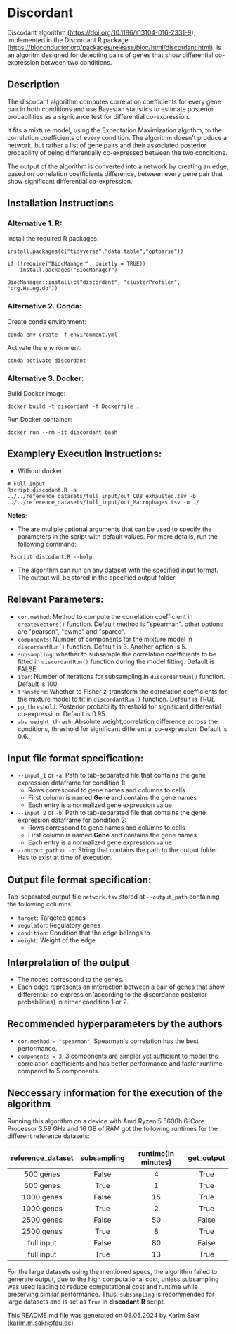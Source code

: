 # Discordant

Discodant algorithm (https://doi.org/10.1186/s13104-016-2331-9), implemented in the Discordant R package (https://bioconductor.org/packages/release/bioc/html/discordant.html), is an algoritm designed for detecting pairs of genes that show differential co-expression between two conditions.


## Description
The discodant algorithm computes correlation coefficients for every gene pair in both conditions and use Bayesian statistics to estimate posterior probabilities as a signicance test for differential co-expression.

It fits a mixture model, using the Expectation Maximization algrithm, to the correlation coefficients of every condition. The algorithm doesn't produce a network, but rather a list of gene pairs and their associated posterior probability of being differentially co-expressed between the two conditions. 

The output of the algorithm is converted into a network by creating an edge, based on correlation coefficients difference, between every gene pair that show significant differential co-expression.

## Installation Instructions

### Alternative 1. R:
Install the required R packages:
```
install.packages(c("tidyverse","data.table","optparse"))

if (!require("BiocManager", quietly = TRUE))
    install.packages("BiocManager")

BiocManager::install(c("discordant", "clusterProfiler", "org.Hs.eg.db"))
```

### Alternative 2. Conda:
Create conda environment: 
```
conda env create -f environment.yml
```
Activate the environment:
```
conda activate discordant
```
### Alternative 3. Docker:
Build Docker image:
```
docker build -t discordant -f Dockerfile .
```
Run Docker container:
```
docker run --rm -it discordant bash
```

## Examplery Execution Instructions:
- Without docker:
```
# Full Input
Rscript discodant.R -a ../../reference_datasets/full_input/out_CD8_exhausted.tsv -b ../../reference_datasets/full_input/out_Macrophages.tsv -o ./
```
**Notes**:
- The are muliple optional arguments that can be used to specify the parameters in the script with default values. For more details, run the following command: 
```
 Rscript discodant.R --help 
``` 


- The algorithm can run on any dataset with the specified input format. The output will be stored in the specified output folder.

## Relevant Parameters:
- `cor.method`: Method to compute the correlation coefficient in `createVectors()` function. Default method is "spearman". other options are "pearson", "bwmc" and "sparcc".
- `components`: Number of components for the mixture model in `discordantRun()` function. Default is 3. Another option is 5.
- `subsampling`: whether to subsample the correlation coefficients to be fitted in `discordantRun()` function during the model fitting. Default is FALSE.
- `iter`: Number of iterations for subsampling in `discordantRun()` function. Default is 100.
- `transform`: Whether to Fisher z-transform the correlation coefficients for the mixture model to fit in `discordantRun()` function. Default is TRUE.
- `pp_threshold`: Posterior probability threshold for significant differential co-expression. Default is 0.95.
- `abs_weight_thresh`: Absolute weight,correlation difference across the conditions, threshold for significant differential co-expression. Default is 0.6.


## Input file format specification:
- `--input_1` or `-a`: Path to tab-separated file that contains the gene expression dataframe for condition 1:
    - Rows correspond to gene names and columns to cells 
    - First column is named **Gene** and contains the gene names
    - Each entry is a normalized gene expression value
- `--input_2` or `-b`: Path to tab-separated file that contains the gene expression dataframe for condition 2:
    - Rows correspond to gene names and columns to cells 
    - First column is named **Gene** and contains the gene names
    - Each entry is a normalized gene expression value
- `--output_path` or `-o`: String that contains the path to the output folder. Has to exist at time of execution.

## Output file format specification:
Tab-separated output file `network.tsv` stored at `--output_path` containing the following columns:
- `target`: Targeted genes
- `regulator`: Regulatory genes
- `condition`: Condition that the edge belongs to
- `weight`: Weight of the edge

## Interpretation of the output
- The nodes correspond to the genes.
- Each edge represents an interaction between a pair of genes that show differential co-expression(according to the discordance posterior probabilities) in either condition 1 or 2.

## Recommended hyperparameters by the authors
- `cor.method = "spearman"`, Spearman's correlation has the best performance.
- `components = 3`, 3 components are simpler yet sufficient to model the correlation coefficients and has better performance and faster runtime compared to 5 components.

## Neccessary information for the execution of the algorithm
Running this algorithm on a device with Amd Ryzen 5 5600h 6-Core Processor 3.59 GHz and 16 GB of RAM got the following runtimes for the different reference datasets:

| reference_dataset | subsampling | runtime(in minutes) | get_output |
| :---------------: | :---------: | :-----------------: | :--------: |
|     500 genes     |    False    |          4          |    True    |
|     500 genes     |    True     |          1          |    True    |
|    1000 genes     |    False    |         15          |    True    |
|    1000 genes     |    True     |          2          |    True    |
|    2500 genes     |    False    |         50          |   False    |
|    2500 genes     |    True     |          8          |    True    |
|    full input     |    False    |         80          |   False    |
|    full input     |    True     |         13          |    True    |

For the large datasets using the mentioned specs, the algorithm failed to generate output, due to the high computational cost, unless subsampling was used leading to reduce computational cost and runtime while preserving similar performance. Thus, `subsampling` is recommended for large datasets and is set as `True` in **discodant.R** script.

This README.md file was generated on 08.05.2024 by Karim Sakr (karim.m.sakr@fau.de)